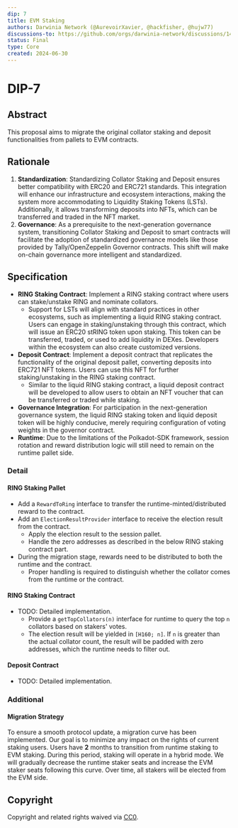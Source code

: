 ```yaml
---
dip: 7
title: EVM Staking
authors: Darwinia Network (@AurevoirXavier, @hackfisher, @hujw77)
discussions-to: https://github.com/orgs/darwinia-network/discussions/1481
status: Final
type: Core
created: 2024-06-30
---
```


# DIP-7

## Abstract
This proposal aims to migrate the original collator staking and deposit functionalities from pallets to EVM contracts.


## Rationale
1. **Standardization**: Standardizing Collator Staking and Deposit ensures better compatibility with ERC20 and ERC721 standards. This integration will enhance our infrastructure and ecosystem interactions, making the system more accommodating to Liquidity Staking Tokens (LSTs). Additionally, it allows transforming deposits into NFTs, which can be transferred and traded in the NFT market.
2. **Governance**: As a prerequisite to the next-generation governance system, transitioning Collator Staking and Deposit to smart contracts will facilitate the adoption of standardized governance models like those provided by Tally/OpenZeppelin Governor contracts. This shift will make on-chain governance more intelligent and standardized.


## Specification
- **RING Staking Contract**: Implement a RING staking contract where users can stake/unstake RING and nominate collators.
  - Support for LSTs will align with standard practices in other ecosystems, such as implementing a liquid RING staking contract. Users can engage in staking/unstaking through this contract, which will issue an ERC20 stRING token upon staking. This token can be transferred, traded, or used to add liquidity in DEXes. Developers within the ecosystem can also create customized versions.
- **Deposit Contract**: Implement a deposit contract that replicates the functionality of the original deposit pallet, converting deposits into ERC721 NFT tokens. Users can use this NFT for further staking/unstaking in the RING staking contract.
  - Similar to the liquid RING staking contract, a liquid deposit contract will be developed to allow users to obtain an NFT voucher that can be transferred or traded while staking.
- **Governance Integration**: For participation in the next-generation governance system, the liquid RING staking token and liquid deposit token will be highly conducive, merely requiring configuration of voting weights in the governor contract.
- **Runtime**: Due to the limitations of the Polkadot-SDK framework, session rotation and reward distribution logic will still need to remain on the runtime pallet side.

### Detail
#### RING Staking Pallet
- Add a `RewardToRing` interface to transfer the runtime-minted/distributed reward to the contract.
- Add an `ElectionResultProvider` interface to receive the election result from the contract.
  - Apply the election result to the session pallet.
  - Handle the zero addresses as described in the below RING staking contract part.
- During the migration stage, rewards need to be distributed to both the runtime and the contract.
  - Proper handling is required to distinguish whether the collator comes from the runtime or the contract.

#### RING Staking Contract
- TODO: Detailed implementation.
  - Provide a `getTopCollators(n)` interface for runtime to query the top `n` collators based on stakers' votes.
  - The election result will be yielded in `[H160; n]`. If `n` is greater than the actual collator count, the result will be padded with zero addresses, which the runtime needs to filter out.

#### Deposit Contract
- TODO: Detailed implementation.

### Additional
#### Migration Strategy
To ensure a smooth protocol update, a migration curve has been implemented. Our goal is to minimize any impact on the rights of current staking users. Users have **2** months to transition from runtime staking to EVM staking. During this period, staking will operate in a hybrid mode. We will gradually decrease the runtime staker seats and increase the EVM staker seats following this curve. Over time, all stakers will be elected from the EVM side.


## Copyright
Copyright and related rights waived via [CC0](../LICENSE).
